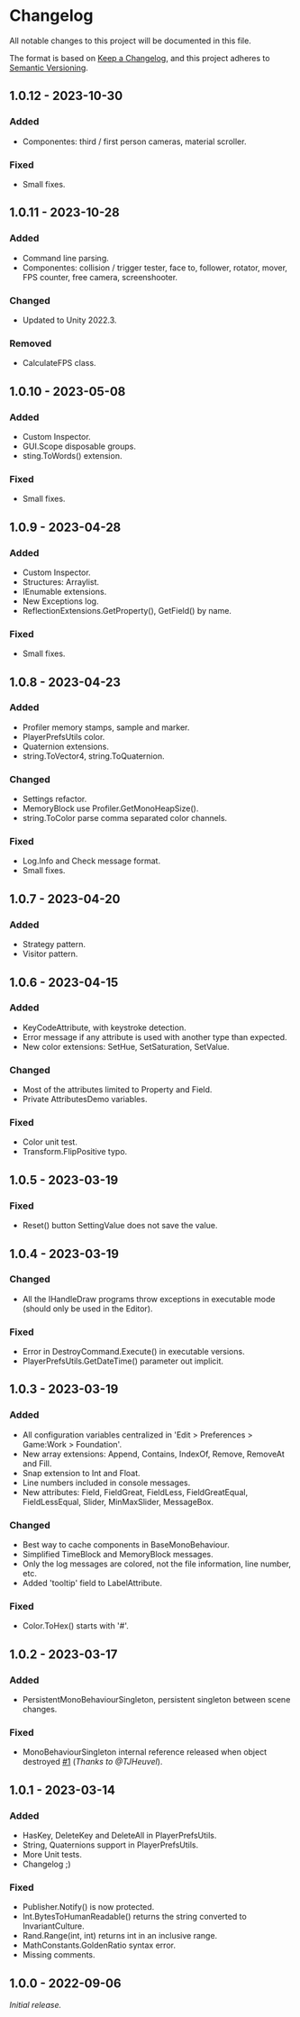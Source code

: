 # Changelog

All notable changes to this project will be documented in this file.

The format is based on [Keep a Changelog](https://keepachangelog.com/en/1.0.0/),
and this project adheres to [Semantic Versioning](https://semver.org/spec/v2.0.0.html).

## 1.0.12 - 2023-10-30

### Added
- Componentes: third / first person cameras, material scroller.

### Fixed
- Small fixes.

## 1.0.11 - 2023-10-28

### Added
- Command line parsing.
- Componentes: collision / trigger tester, face to, follower, rotator, mover, FPS counter, free camera, screenshooter.

### Changed
- Updated to Unity 2022.3.

### Removed
- CalculateFPS class.

## 1.0.10 - 2023-05-08

### Added
- Custom Inspector.
- GUI.Scope disposable groups.
- sting.ToWords() extension.

### Fixed
- Small fixes.

## 1.0.9 - 2023-04-28

### Added
- Custom Inspector.
- Structures: Arraylist.
- IEnumable extensions.
- New Exceptions log.
- ReflectionExtensions.GetProperty(), GetField() by name.

### Fixed
- Small fixes.

## 1.0.8 - 2023-04-23

### Added
- Profiler memory stamps, sample and marker.
- PlayerPrefsUtils color.
- Quaternion extensions.
- string.ToVector4, string.ToQuaternion.

### Changed
- Settings refactor.
- MemoryBlock use Profiler.GetMonoHeapSize().
- string.ToColor parse comma separated color channels.

### Fixed
- Log.Info and Check message format.
- Small fixes.

## 1.0.7 - 2023-04-20

### Added
- Strategy pattern.
- Visitor pattern.

## 1.0.6 - 2023-04-15

### Added
- KeyCodeAttribute, with keystroke detection.
- Error message if any attribute is used with another type than expected.
- New color extensions: SetHue, SetSaturation, SetValue.

### Changed
- Most of the attributes limited to Property and Field.
- Private AttributesDemo variables.

### Fixed
- Color unit test.
- Transform.FlipPositive typo.

## 1.0.5 - 2023-03-19

### Fixed
- Reset() button SettingValue does not save the value.

## 1.0.4 - 2023-03-19

### Changed
- All the IHandleDraw programs throw exceptions in executable mode (should only be used in the Editor).

### Fixed
- Error in DestroyCommand.Execute() in executable versions.
- PlayerPrefsUtils.GetDateTime() parameter out implicit.

## 1.0.3 - 2023-03-19

### Added
- All configuration variables centralized in 'Edit > Preferences > Game:Work > Foundation'.
- New array extensions: Append, Contains, IndexOf, Remove, RemoveAt and Fill.
- Snap extension to Int and Float.
- Line numbers included in console messages.
- New attributes: Field, FieldGreat, FieldLess, FieldGreatEqual, FieldLessEqual, Slider, MinMaxSlider, MessageBox.

### Changed
- Best way to cache components in BaseMonoBehaviour.
- Simplified TimeBlock and MemoryBlock messages.
- Only the log messages are colored, not the file information, line number, etc.
- Added 'tooltip' field to LabelAttribute.

### Fixed
- Color.ToHex() starts with '#'.

## 1.0.2 - 2023-03-17

### Added
- PersistentMonoBehaviourSingleton, persistent singleton between scene changes.

### Fixed
- MonoBehaviourSingleton internal reference released when object destroyed [#1](https://github.com/FronkonGames/GameWork-Foundation/issues/1) (_Thanks to @TJHeuvel_).

## 1.0.1 - 2023-03-14

### Added

- HasKey, DeleteKey and DeleteAll in PlayerPrefsUtils.
- String, Quaternions support in PlayerPrefsUtils.
- More Unit tests.
- Changelog ;)

### Fixed

- Publisher.Notify() is now protected.
- Int.BytesToHumanReadable() returns the string converted to InvariantCulture.
- Rand.Range(int, int) returns int in an inclusive range.
- MathConstants.GoldenRatio syntax error.
- Missing comments.

## 1.0.0 - 2022-09-06

_Initial release._